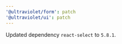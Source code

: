 ```yaml
---
'@ultraviolet/form': patch
'@ultraviolet/ui': patch
---
```


Updated dependency `react-select` to `5.8.1`.
